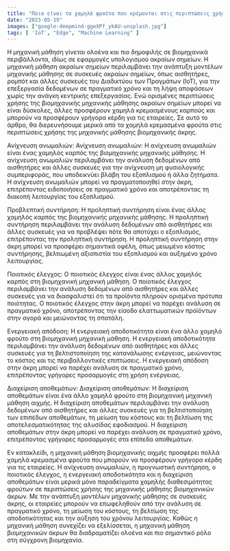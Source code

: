 ```yaml
---
title: "Ποια είναι τα χαμηλά φρούτα που κρέμονται στις περιπτώσεις χρήσης της μηχανικής μάθησης βιομηχανικής αιχμής;"
date: "2023-05-19"
images: ["google-deepmind-ggeXPf_ykAU-unsplash.jpg"]
tags: [ 'IoT', "Edge", "Machine Learning" ]
---
```


Η μηχανική μάθηση γίνεται ολοένα και πιο δημοφιλής σε βιομηχανικά περιβάλλοντα, ιδίως σε εφαρμογές υπολογισμού ακραίων σημείων. Η μηχανική μάθηση ακραίων σημείων περιλαμβάνει την ανάπτυξη μοντέλων μηχανικής μάθησης σε συσκευές ακραίων σημείων, όπως αισθητήρες, ρομπότ και άλλες συσκευές του Διαδικτύου των Πραγμάτων (IoT), για την επεξεργασία δεδομένων σε πραγματικό χρόνο και τη λήψη αποφάσεων χωρίς την ανάγκη κεντρικής επεξεργασίας. Ενώ ορισμένες περιπτώσεις χρήσης της βιομηχανικής μηχανικής μάθησης ακραίων σημείων μπορεί να είναι δύσκολες, άλλες προσφέρουν χαμηλά κρεμασμένους καρπούς και μπορούν να προσφέρουν γρήγορα κέρδη για τις εταιρείες. Σε αυτό το άρθρο, θα διερευνήσουμε μερικά από τα χαμηλά κρεμασμένα φρούτα στις περιπτώσεις χρήσης της μηχανικής μάθησης βιομηχανικής άκρης. 

Ανίχνευση ανωμαλιών: Ανίχνευση ανωμαλιών: Η ανίχνευση ανωμαλιών είναι ένας χαμηλός καρπός της βιομηχανικής μηχανικής μάθησης. Η 	ανίχνευση ανωμαλιών περιλαμβάνει την ανάλυση δεδομένων από αισθητήρες και άλλες συσκευές για την ανίχνευση μη φυσιολογικής συμπεριφοράς, που υποδεικνύει βλάβη του εξοπλισμού ή άλλα ζητήματα. Η ανίχνευση ανωμαλιών μπορεί να πραγματοποιηθεί στην άκρη, επιτρέποντας ειδοποιήσεις σε πραγματικό χρόνο και αποτρέποντας τη διακοπή λειτουργίας του εξοπλισμού. 

Προβλεπτική συντήρηση: Η προληπτική συντήρηση είναι ένας άλλος χαμηλός καρπός της βιομηχανικής μηχανικής μάθησης. Η 	προληπτική συντήρηση περιλαμβάνει την ανάλυση δεδομένων από αισθητήρες και άλλες συσκευές για να προβλέψει πότε θα αποτύχει ο εξοπλισμός, επιτρέποντας την προληπτική συντήρηση. Η προληπτική συντήρηση στην άκρη μπορεί να προσφέρει σημαντικά οφέλη, όπως μειωμένο κόστος συντήρησης, βελτιωμένη αξιοπιστία του εξοπλισμού και αυξημένο χρόνο λειτουργίας. 

Ποιοτικός έλεγχος: Ο ποιοτικός έλεγχος είναι ένας άλλος χαμηλός καρπός στη βιομηχανική μηχανική μάθηση. Ο 	ποιοτικός έλεγχος περιλαμβάνει την ανάλυση δεδομένων από αισθητήρες και άλλες συσκευές για να διασφαλιστεί ότι τα προϊόντα πληρούν ορισμένα πρότυπα ποιότητας. Ο ποιοτικός έλεγχος στην άκρη μπορεί να παρέχει ανάλυση σε πραγματικό χρόνο, αποτρέποντας την είσοδο ελαττωματικών προϊόντων στην αγορά και μειώνοντας τη σπατάλη. 

Ενεργειακή απόδοση: Η ενεργειακή αποδοτικότητα είναι ένα άλλο χαμηλό φρούτο στη βιομηχανική μηχανική μάθηση. Η 	ενεργειακή αποδοτικότητα περιλαμβάνει την ανάλυση δεδομένων από αισθητήρες και άλλες συσκευές για τη βελτιστοποίηση της κατανάλωσης ενέργειας, μειώνοντας το κόστος και τις περιβαλλοντικές επιπτώσεις. Η ενεργειακή απόδοση στην άκρη μπορεί να παρέχει ανάλυση σε πραγματικό χρόνο, επιτρέποντας γρήγορες προσαρμογές στη χρήση ενέργειας. 

Διαχείριση αποθεμάτων: Διαχείριση αποθεμάτων: Η διαχείριση αποθεμάτων είναι ένα άλλο χαμηλό φρούτο στη βιομηχανική μηχανική μάθηση αιχμής. Η 	διαχείριση αποθεμάτων περιλαμβάνει την ανάλυση δεδομένων από αισθητήρες και άλλες συσκευές για τη βελτιστοποίηση των επιπέδων αποθεμάτων, τη μείωση του κόστους και τη βελτίωση της αποτελεσματικότητας της αλυσίδας εφοδιασμού. Η διαχείριση αποθεμάτων στην άκρη μπορεί να παρέχει ανάλυση σε πραγματικό χρόνο, επιτρέποντας γρήγορες προσαρμογές στα επίπεδα αποθεμάτων. 

Εν κατακλείδι, η μηχανική μάθηση βιομηχανικής αιχμής προσφέρει πολλά χαμηλά κρεμασμένα φρούτα που μπορούν να προσφέρουν γρήγορα κέρδη για τις εταιρείες. Η ανίχνευση ανωμαλιών, η προγνωστική συντήρηση, ο ποιοτικός έλεγχος, η ενεργειακή αποδοτικότητα και η διαχείριση αποθεμάτων είναι μερικά μόνο παραδείγματα χαμηλής διαθεσιμότητας φρούτων σε περιπτώσεις χρήσης της μηχανικής μάθησης βιομηχανικών άκρων. Με την ανάπτυξη μοντέλων μηχανικής μάθησης σε συσκευές άκρης, οι εταιρείες μπορούν να επωφεληθούν από την ανάλυση σε πραγματικό χρόνο, τη μείωση του κόστους, τη βελτίωση της αποδοτικότητας και την αύξηση του χρόνου λειτουργίας. Καθώς η μηχανική μάθηση συνεχίζει να εξελίσσεται, η μηχανική μάθηση βιομηχανικών άκρων θα διαδραματίζει ολοένα και πιο σημαντικό ρόλο στη σύγχρονη βιομηχανία. 
